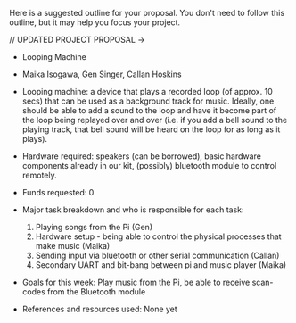
Here is a suggested outline for your proposal. You don't need to follow this
outline, but it may help you focus your project.

// UPDATED PROJECT PROPOSAL ->
* Looping Machine
* Maika Isogawa, Gen Singer, Callan Hoskins
* Looping machine: a device that plays a recorded loop (of approx. 10 secs)
  that can be used as a background track for music. Ideally, one should
  be able to add a sound to the loop and have it become part of the loop
  being replayed over and over (i.e. if you add a bell sound to the playing
  track, that bell sound will be heard on the loop for as long as it plays).

* Hardware required: speakers (can be borrowed), basic hardware components
  already in our kit, (possibly) bluetooth module to control remotely.
* Funds requested: 0
* Major task breakdown and who is responsible for each task: 
  1. Playing songs from the Pi (Gen)
  2. Hardware setup - being able to control the physical processes that
     make music (Maika)
  3. Sending input via bluetooth or other serial communication (Callan)
  4. Secondary UART and bit-bang between pi and music player (Maika)
* Goals for this week: Play music from the Pi, be able to receive scan-
  codes from the Bluetooth module
* References and resources used: None yet
